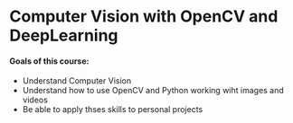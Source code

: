 # Computer Vision with OpenCV and DeepLearning

#### Goals of this course:

- Understand Computer Vision
- Understand how to use OpenCV and Python working wiht images and videos
- Be able to apply thses skills to personal projects

